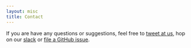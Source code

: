 ```yaml
---
layout: misc
title: Contact
---
```


If you are have any questions or suggestions, feel free to [tweet at us](https://twitter.com/wiqca), hop on our [slack](https://join.slack.com/t/wiqca/shared_invite/enQtNzU2NjQ2OTY1NTM4LWJkNTYzOTgyZDliNTU4ZDllYWIxNDQxOWVkYmRkZmVhY2FlMDRmZjQ0M2YwZjBlNDdkZjEwNDQxZDc0NmRiYzc) or [file a GitHub issue](https://github.com/wiqca/wiqca.github.io/issues/new).

